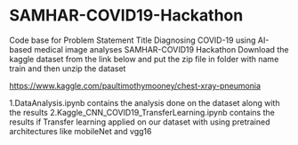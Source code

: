 # SAMHAR-COVID19-Hackathon
Code base for Problem Statement Title Diagnosing COVID-19 using AI-based medical image analyses SAMHAR-COVID19 Hackathon
Download the kaggle dataset from the link below and put the zip file in folder with name train and then unzip the dataset

https://www.kaggle.com/paultimothymooney/chest-xray-pneumonia

1.DataAnalysis.ipynb contains the analysis done on the dataset along with the results
2.Kaggle_CNN_COVID19_TransferLearning.ipynb contains the results if Transfer learning applied on our dataset with using pretrained architectures like mobileNet and vgg16
